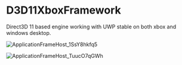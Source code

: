 # D3D11XboxFramework
Direct3D 11 based engine working with UWP stable on both xbox and windows desktop.

![ApplicationFrameHost_1SsY8hkfq5](https://user-images.githubusercontent.com/7602472/59699416-d51b6900-91f1-11e9-993a-2618e3bff430.png)

![ApplicationFrameHost_TuucO7qGWh](https://user-images.githubusercontent.com/7602472/59699527-0005bd00-91f2-11e9-824f-af75e834ce20.png)
